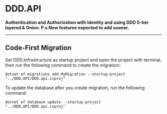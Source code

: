 # DDD.API
**Authentication and Authorization with Identity and using DDD 5-tier layered & Onion. P.s New features expected to add sooner.**

___

## Code-First Migration 

Set DDD.Infrastructure as startup project and open the project with terminal, then run the following command to create the migration:

```
dotnet ef migrations add MyMigration --startup-project "../DDD.API/DDD.api.csproj"
```

To update the database after you create migration, run the following command:

```
dotnet ef database update --startup-project "../DDD.API/DDD.api.csproj"
```

